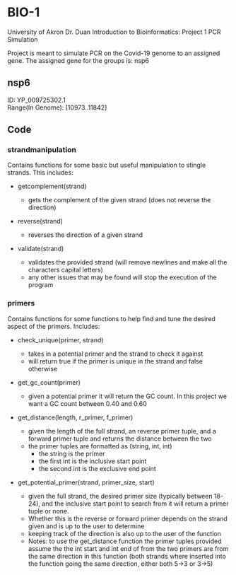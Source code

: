# BIO-1

University of Akron
Dr. Duan
Introduction to Bioinformatics: Project 1 PCR Simulation  
  
Project is meant to simulate PCR on the Covid-19 genome to an assigned gene. The assigned gene for the groups is: nsp6

## nsp6

ID: YP_009725302.1  
Range(In Genome): [10973..11842]

## Code

### strandmanipulation

Contains functions for some basic but useful manipulation to stingle strands. This includes:

- getcomplement(strand)
  - gets the complement of the given strand (does not reverse the direction)

- reverse(strand)
  - reverses the direction of a given strand

- validate(strand)
  - validates the provided strand (will remove newlines and make all the characters capital letters)
  - any other issues that may be found will stop the execution of the program

### primers

Contains functions for some functions to help find and tune the desired aspect of the primers. Includes:

- check_unique(primer, strand)
  - takes in a potential primer and the strand to check it against
  - will return true if the primer is unique in the strand and false otherwise

- get_gc_count(primer)
  - given a potential primer it will return the GC count. In this project we want a GC count between 0.40 and 0.60

- get_distance(length, r_primer, f_primer)
  - given the length of the full strand, an reverse primer tuple, and a forward primer tuple and returns the distance between the two
  - the primer tuples are formatted as (string, int, int)
    - the string is the primer
    - the first int is the inclusive start point
    - the second int is the exclusive end point

- get_potential_primer(strand, primer_size, start)
  - given the full strand, the desired primer size (typically between 18-24), and the inclusive start point to search from it will return a primer tuple or none.
  - Whether this is the reverse or forward primer depends on the strand given and is up to the user to determine
  - keeping track of the direction is also up to the user of the function
  - Notes: to use the get_distance function the primer tuples provided assume the the int start and int end of from the two primers are from the same direction in this function (both strands where inserted into the function going the same direction, either both 5->3 or 3->5)
